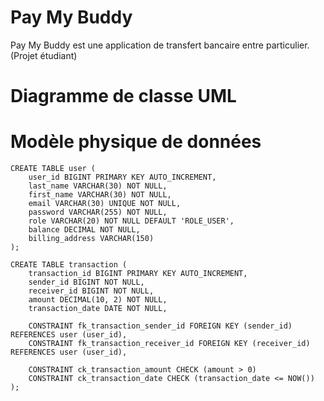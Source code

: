 # Pay My Buddy

Pay My Buddy est une application de transfert bancaire entre particulier. (Projet étudiant)


# Diagramme de classe UML 


# Modèle physique de données

```
CREATE TABLE user (
    user_id BIGINT PRIMARY KEY AUTO_INCREMENT,
    last_name VARCHAR(30) NOT NULL,
    first_name VARCHAR(30) NOT NULL,
    email VARCHAR(30) UNIQUE NOT NULL,
    password VARCHAR(255) NOT NULL,
    role VARCHAR(20) NOT NULL DEFAULT 'ROLE_USER',
    balance DECIMAL NOT NULL,
    billing_address VARCHAR(150)
);

CREATE TABLE transaction (
    transaction_id BIGINT PRIMARY KEY AUTO_INCREMENT,
    sender_id BIGINT NOT NULL,
    receiver_id BIGINT NOT NULL,
    amount DECIMAL(10, 2) NOT NULL,
    transaction_date DATE NOT NULL,
    
    CONSTRAINT fk_transaction_sender_id FOREIGN KEY (sender_id) REFERENCES user (user_id),
    CONSTRAINT fk_transaction_receiver_id FOREIGN KEY (receiver_id) REFERENCES user (user_id),
    
    CONSTRAINT ck_transaction_amount CHECK (amount > 0)
    CONSTRAINT ck_transaction_date CHECK (transaction_date <= NOW())
);
```
